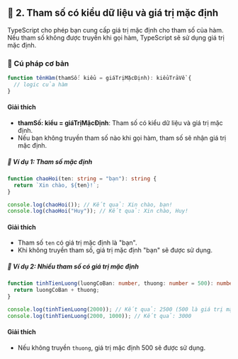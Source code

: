 ## 📘 2. Tham số có kiểu dữ liệu và giá trị mặc định

TypeScript cho phép bạn cung cấp giá trị mặc định cho tham số của hàm. Nếu tham số không được truyền khi gọi hàm, TypeScript sẽ sử dụng giá trị mặc định.

### 🔹 Cú pháp cơ bản

```typescript
function tênHàm(thamSố: kiểu = giáTrịMặcĐịnh): kiểuTrảVề {
  // logic của hàm
}
```

#### Giải thích

- **thamSố: kiểu = giáTrịMặcĐịnh**: Tham số có kiểu dữ liệu và giá trị mặc định.
- Nếu bạn không truyền tham số nào khi gọi hàm, tham số sẽ nhận giá trị mặc định.

##### 🔹 Ví dụ 1: Tham số mặc định

```typescript
function chaoHoi(ten: string = "bạn"): string {
  return `Xin chào, ${ten}!`;
}

console.log(chaoHoi()); // Kết quả: Xin chào, bạn!
console.log(chaoHoi("Huy")); // Kết quả: Xin chào, Huy!
```

#### Giải thích

- Tham số `ten` có giá trị mặc định là "bạn".
- Khi không truyền tham số, giá trị mặc định "bạn" sẽ được sử dụng.

##### 🔹 Ví dụ 2: Nhiều tham số có giá trị mặc định

```typescript
function tinhTienLuong(luongCoBan: number, thuong: number = 500): number {
  return luongCoBan + thuong;
}

console.log(tinhTienLuong(2000)); // Kết quả: 2500 (500 là giá trị mặc định của 'thuong')
console.log(tinhTienLuong(2000, 1000)); // Kết quả: 3000
```

#### Giải thích

- Nếu không truyền `thuong`, giá trị mặc định 500 sẽ được sử dụng.
